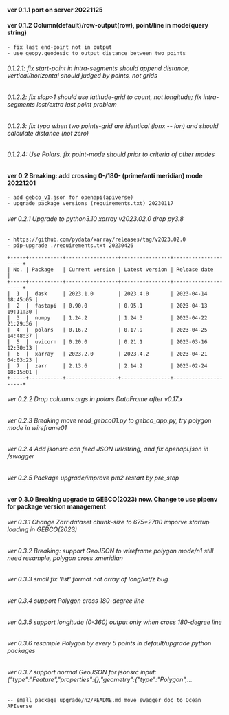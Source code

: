 #### ver 0.1.1 port on server 20221125

#### ver 0.1.2 Column(default)/row-output(row), point/line in mode(query string)

    - fix last end-point not in output
    - use geopy.geodesic to output distance between two points

###### 0.1.2.1: fix start-point in intra-segments should append distance, vertical/horizontal should judged by points, not grids

###### 0.1.2.2: fix slop>1 should use latitude-grid to count, not longitude; fix intra-segments lost/extra last point problem

###### 0.1.2.3: fix typo when two points-grid are identical (lonx -- lon) and should calculate distance (not zero)

###### 0.1.2.4: Use Polars. fix point-mode should prior to criteria of other modes

#### ver 0.2 Breaking: add crossing 0-/180- (prime/anti meridian) mode 20221201

    - add gebco_v1.json for openapi(apiverse)
    - upgrade package versions (requirements.txt) 20230117

###### ver 0.2.1 Upgrade to python3.10 xarray v2023.02.0 drop py3.8

    - https://github.com/pydata/xarray/releases/tag/v2023.02.0
    - pip-upgrade ./requirements.txt 20230426
```
+-----+-----------+-----------------+----------------+---------------------+
| No. | Package   | Current version | Latest version | Release date        |
+-----+-----------+-----------------+----------------+---------------------+
|  1  |  dask     | 2023.1.0        | 2023.4.0       | 2023-04-14 18:45:05 |
|  2  |  fastapi  | 0.90.0          | 0.95.1         | 2023-04-13 19:11:30 |
|  3  |  numpy    | 1.24.2          | 1.24.3         | 2023-04-22 21:29:36 |
|  4  |  polars   | 0.16.2          | 0.17.9         | 2023-04-25 14:48:37 |
|  5  |  uvicorn  | 0.20.0          | 0.21.1         | 2023-03-16 12:30:13 |
|  6  |  xarray   | 2023.2.0        | 2023.4.2       | 2023-04-21 04:03:23 |
|  7  |  zarr     | 2.13.6          | 2.14.2         | 2023-02-24 18:15:01 |
+-----+-----------+-----------------+----------------+---------------------+
```

###### ver 0.2.2 Drop columns args in polars DataFrame after v0.17.x

###### ver 0.2.3 Breaking move read_gebco01.py to gebco_app.py, try polygon mode in wireframe01 
    
###### ver 0.2.4 Add jsonsrc can feed JSON url/string, and fix openapi.json in /swagger

###### ver 0.2.5 Package upgrade/improve pm2 restart by pre_stop


#### ver 0.3.0 Breaking upgrade to GEBCO(2023) now. Change to use pipenv for package version management 

###### ver 0.3.1 Change Zarr dataset chunk-size to 675*2700 imporve startup loading in GEBCO(2023)

###### ver 0.3.2 Breaking: support GeoJSON to wireframe polygon mode/n1 still need resample, polygon cross xmeridian

###### ver 0.3.3 small fix 'list' format not array of long/lat/z bug

###### ver 0.3.4 support Polygon cross 180-degree line

###### ver 0.3.5 support longitude (0-360) output only when cross 180-degree line

###### ver 0.3.6 resample Polygon by every 5 points in default/upgrade python packages

###### ver 0.3.7 support normal GeoJSON for jsonsrc input: {"type":"Feature","properties":{},"geometry":{"type":"Polygon",...

    -- small package upgrade/n2/README.md move swagger doc to Ocean APIverse
